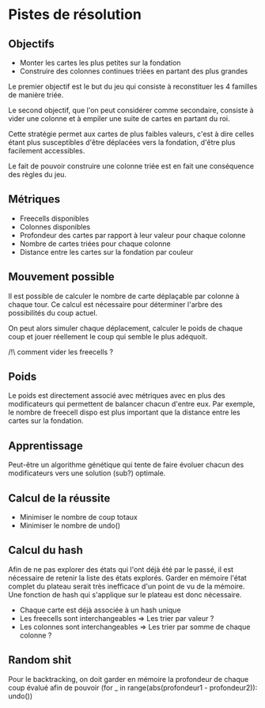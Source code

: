 Pistes de résolution
====================

Objectifs
---------

- Monter les cartes les plus petites sur la fondation
- Construire des colonnes continues triées en partant des plus grandes

Le premier objectif est le but du jeu qui consiste à reconstituer les 4
familles de manière triée.

Le second objectif, que l'on peut considérer comme secondaire, consiste à vider
une colonne et à empiler une suite de cartes en partant du roi.

Cette stratégie permet aux cartes de plus faibles valeurs, c'est à dire celles
étant plus susceptibles d'être déplacées vers la fondation, d'être plus
facilement accessibles.

Le fait de pouvoir construire une colonne triée est en fait une conséquence des
règles du jeu.

Métriques
---------

- Freecells disponibles
- Colonnes disponibles
- Profondeur des cartes par rapport à leur valeur pour chaque colonne
- Nombre de cartes triées pour chaque colonne
- Distance entre les cartes sur la fondation par couleur

Mouvement possible
------------------

Il est possible de calculer le nombre de carte déplaçable par colonne à chaque
tour. Ce calcul est nécessaire pour déterminer l'arbre des possibilités du
coup actuel.

On peut alors simuler chaque déplacement, calculer le poids de chaque
coup et jouer réellement le coup qui semble le plus adéquoit.

/!\ comment vider les freecells ?

Poids
-----

Le poids est directement associé avec métriques avec en plus des modificateurs
qui permettent de balancer chacun d'entre eux. Par exemple, le nombre de
freecell dispo est plus important que la distance entre les cartes sur la
fondation.

Apprentissage
-------------

Peut-être un algorithme génétique qui tente de faire évoluer chacun des
modificateurs vers une solution (sub?) optimale.

Calcul de la réussite
---------------------

- Minimiser le nombre de coup totaux
- Minimiser le nombre de undo()

Calcul du hash
--------------

Afin de ne pas explorer des états qui l'ont déjà été par le passé, il est
nécessaire de retenir la liste des états explorés. Garder en mémoire l'état
complet du plateau serait très inefficace d'un point de vu de la mémoire. Une
fonction de hash qui s'applique sur le plateau est donc nécessaire.

- Chaque carte est déjà associée à un hash unique
- Les freecells sont interchangeables => Les trier par valeur ?
- Les colonnes sont interchangeables  => Les trier par somme de chaque colonne ?


Random shit
-----------

Pour le backtracking, on doit garder en mémoire la profondeur de chaque coup
évalué afin de pouvoir (for _ in range(abs(profondeur1 - profondeur2)): undo())